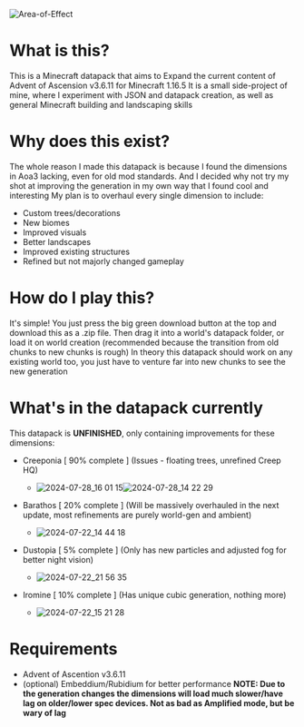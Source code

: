 ![Area-of-Effect](https://github.com/user-attachments/assets/a303c453-656d-4cfc-b8aa-36d0e6651f89)

# What is this?
This is a Minecraft datapack that aims to Expand the current content of Advent of Ascension v3.6.11 for Minecraft 1.16.5
It is a small side-project of mine, where I experiment with JSON and datapack creation, as well as general Minecraft building and landscaping skills

# Why does this exist?
The whole reason I made this datapack is because I found the dimensions in Aoa3 lacking, even for old mod standards. And I decided why not try my shot at improving the generation in my own way that I found cool and interesting
My plan is to overhaul every single dimension to include:
- Custom trees/decorations
- New biomes
- Improved visuals
- Better landscapes
- Improved existing structures
- Refined but not majorly changed gameplay

# How do I play this?
It's simple! You just press the big green download button at the top and download this as a .zip file. Then drag it into a world's datapack folder, or load it on world creation (recommended because the transition from old chunks to new chunks is rough)
In theory this datapack should work on any existing world too, you just have to venture far into new chunks to see the new generation

# What's in the datapack currently
This datapack is **UNFINISHED**, only containing improvements for these dimensions:
- Creeponia [ 90% complete ] (Issues - floating trees, unrefined Creep HQ)
  - ![2024-07-28_16 01 15](https://github.com/user-attachments/assets/ec210f44-344e-48f7-bc6c-8bf83878c716)![2024-07-28_14 22 29](https://github.com/user-attachments/assets/3c5c4120-445a-4977-9416-4ce9f71d4b11)

- Barathos [ 20% complete ] (Will be massively overhauled in the next update, most refinements are purely world-gen and ambient)
  - ![2024-07-22_14 44 18](https://github.com/user-attachments/assets/fb7a4633-1033-476b-92ad-07c964795e96)
- Dustopia [ 5% complete ] (Only has new particles and adjusted fog for better night vision)
  - ![2024-07-22_21 56 35](https://github.com/user-attachments/assets/db415ac0-235c-4b63-900a-189283846df3)
- Iromine [ 10% complete ] (Has unique cubic generation, nothing more)
  - ![2024-07-22_15 21 28](https://github.com/user-attachments/assets/5858ccc6-02b5-4ed3-acae-3f932aa4a87f)

# Requirements
- Advent of Ascention v3.6.11
- (optional) Embeddium/Rubidium for better performance
**NOTE: Due to the generation changes the dimensions will load much slower/have lag on older/lower spec devices. Not as bad as Amplified mode, but be wary of lag**
